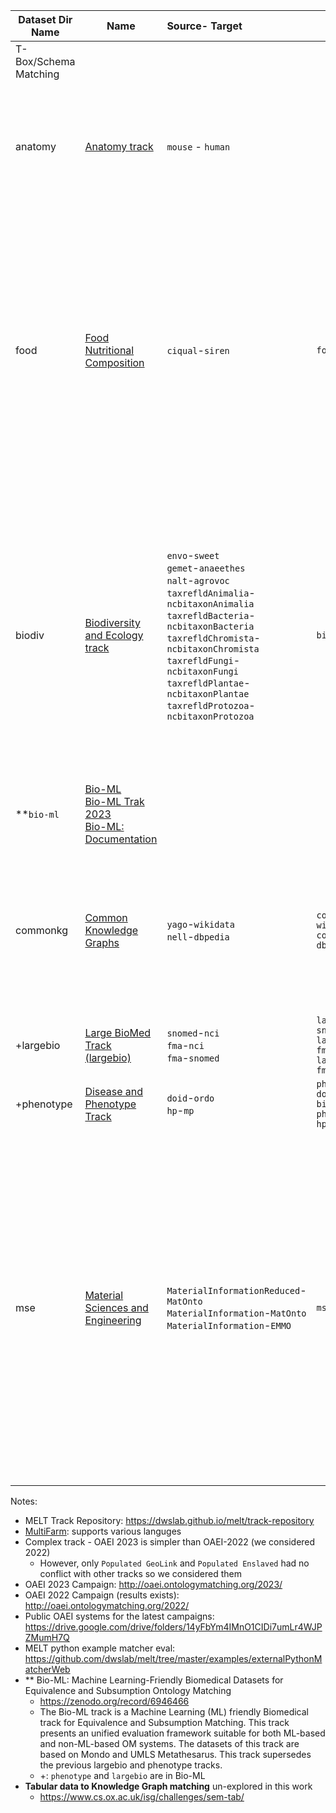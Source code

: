 
| Dataset Dir Name      |  Name                                                                                                                                                                                                                                                                                                                                                                                                                                                                                                                                                                                                  | Source- Target                                                                                                                                                                                                                                                                                                                                                                                                                                                                                                                                                                                        |                                                                                                           | Info                                                                                                                                                                                                                                                                                                                                                                                                      |
|-----------------------|--------------------------------------------------------------------------------------------------------------------------------------------------------------------------------------------------------------------------------------------------------------------------------------------------------------------------------------------------------------------------------------------------------------------------------------------------------------------------------------------------------------------------------------------------------------------------------------------------------|:------------------------------------------------------------------------------------------------------------------------------------------------------------------------------------------------------------------------------------------------------------------------------------------------------------------------------------------------------------------------------------------------------------------------------------------------------------------------------------------------------------------------------------------------------------------------------------------------------|-----------------------------------------------------------------------------------------------------------|-----------------------------------------------------------------------------------------------------------------------------------------------------------------------------------------------------------------------------------------------------------------------------------------------------------------------------------------------------------------------------------------------------------|
| T-Box/Schema Matching |
| anatomy               | [Anatomy track](http://oaei.ontologymatching.org/2023/anatomy/index.html)                                                                                                                                                                            | `mouse` - `human`                                                                                                                                                                                                                                                                                                                                                                                                                                                                                                                                                                                     |                                                                                                           | The anatomy real world case is about matching the Adult Mouse Anatomy (2744 classes) and the NCI Thesaurus (3304 classes) describing the human anatomy.                                                                                                                                                                                                                                                   |
| food                  | [Food Nutritional Composition](http://oaei.ontologymatching.org/2023/food/index.html)                                                                                                                                                                | `ciqual`-`siren`                                                                                                                                                                                                                                                                                                                                                                                                                                                                                                                                                                                      | `food_v2sub`                                                                                              | This track consists of finding alignments between food concepts from CIQUAL, the French food nutritional composition database, and food concepts from SIREN. Food concepts from both databases are described in LanguaL, a well-known multilingual thesaurus using faceted classification.                                                                                                                |
| biodiv                | [Biodiversity and Ecology track](http://oaei.ontologymatching.org/2022/biodiv/index.html)                                                                                                                                                            | `envo`-`sweet`<br>`gemet`-`anaeethes` <br> `nalt`-`agrovoc` <br> `taxrefldAnimalia`-`ncbitaxonAnimalia` <br> `taxrefldBacteria`-`ncbitaxonBacteria` <br> `taxrefldChromista`-`ncbitaxonChromista` <br> `taxrefldFungi`-`ncbitaxonFungi` <br> `taxrefldPlantae`-`ncbitaxonPlantae` <br> `taxrefldProtozoa`-`ncbitaxonProtozoa`                                                                                                                                                                                                                                                                         | `biodiv_2022`                                                                                             | The goal of the track is to find pairwise alignments between ontologies and thesauri that are particularly useful for biodiversity and ecology research and are being used in various projects. They have been developed in parallel and are very overlapping. They are semantically rich and contain tens of thousands of classes.                                                                       |
| **`bio-ml`            | [Bio-ML](https://www.cs.ox.ac.uk/isg/projects/ConCur/oaei/) <br/> [Bio-ML Trak 2023](https://www.cs.ox.ac.uk/isg/projects/ConCur/oaei/2023/index.html) <br/> [Bio-ML: Documentation](https://krr-oxford.github.io/DeepOnto/bio-ml/#oaei-bio-ml-2023) |                                                                                                                                                                                                                                                                                                                                                                                                                                                                                                                                                                                                       |                                                                                                           | Totally a different modeling                                                                                                                                                                                                                                                                                                                                                                              |                                                                                                                                                                                                                                                                                                                                                                                                       |
| commonkg              | [Common Knowledge Graphs](http://oaei.ontologymatching.org/2023/commonKG/index.html)                                                                                                                                                                 | `yago`-`wikidata`<br/>`nell`-`dbpedia`                                                                                                                                                                                                                                                                                                                                                                                                                                                                                                                                                                | `commonkg_yago-wikidata-v1` <br/> `commonkg_nell-dbpedia-v1`                                              | This track composes of a task aimed at matching the schema of two common and highly influential knowledge graphs which are : DBpedia and the Never Ending Language Learner (NELL).                                                                                                                                                                                                                        |
| +largebio             | [Large BioMed Track (largebio)](http://www.cs.ox.ac.uk/isg/projects/SEALS/oaei/)                                                                                                                                                                     | `snomed`-`nci`  <br/>  `fma`-`nci` <br/>`fma`-`snomed`                                                                                                                                                                                                                                                                                                                                                                                                                                                                                                                                                | `largebio-snomed_nci_whole_2016`<br/> `largebio-fma_nci_whole_2016`<br/> `largebio-fma_snomed_whole_2016` |
| +phenotype            | [Disease and Phenotype Track](https://sws.ifi.uio.no/oaei/phenotype/)                                                                                                                                                                                | `doid`-`ordo` <br/> `hp`-`mp`                                                                                                                                                                                                                                                                                                                                                                                                                                                                                                                                                                         | `phenotype_phenotype-doid-ordo-2017-bioportal` <br> `phenotype_phenotype-hp-mp-2017-bioportal`            |
| mse                   | [Material Sciences and Engineering](https://github.com/EngyNasr/MSE-Benchmark/tree/main)                                                                                                                                                             | `MaterialInformationReduced`-`MatOnto` <br> `MaterialInformation`-`MatOnto` <br> `MaterialInformation`-`EMMO`                                                                                                                                                                                                                                                                                                                                                                                                                                                                                         | `mse_2021`                                                                                     | The Material Sciences and Engineering (MSE) track contains the first benchmark for the evaluation of (semi-)automatic ontology matching techniques. In this emerging ontological domain, small to mid-sized upper and domain level ontologies are used that contain concepts described in natural language and are implemented by heterogeneous design principles with only partial overlap to each other |


Notes:
- MELT Track Repository: https://dwslab.github.io/melt/track-repository
- [MultiFarm](http://oaei.ontologymatching.org/2022/multifarm/index.html): supports various languges
- Complex track - OAEI 2023 is simpler than OAEI-2022 (we considered 2022)
  - However, only `Populated GeoLink` and `Populated Enslaved` had no conflict with other tracks so we considered them
- OAEI 2023 Campaign: http://oaei.ontologymatching.org/2023/
- OAEI 2022 Campaign (results exists): http://oaei.ontologymatching.org/2022/
- Public OAEI systems for the latest campaigns: https://drive.google.com/drive/folders/14yFbYm4IMnO1CIDi7umLr4WJPZMumH7Q
- MELT python example matcher eval: https://github.com/dwslab/melt/tree/master/examples/externalPythonMatcherWeb
- ** Bio-ML: Machine Learning-Friendly Biomedical Datasets for Equivalence and Subsumption Ontology Matching
  - https://zenodo.org/record/6946466
  - The Bio-ML track is a Machine Learning (ML) friendly Biomedical track for Equivalence and Subsumption Matching. This track presents an unified evaluation framework suitable for both ML-based and non-ML-based OM systems. The datasets of this track are based on Mondo and UMLS Metathesarus. This track supersedes the previous largebio and phenotype tracks.
  - +: `phenotype` and `largebio` are in Bio-ML
- **Tabular data to Knowledge Graph matching** un-explored in this work
  - https://www.cs.ox.ac.uk/isg/challenges/sem-tab/

